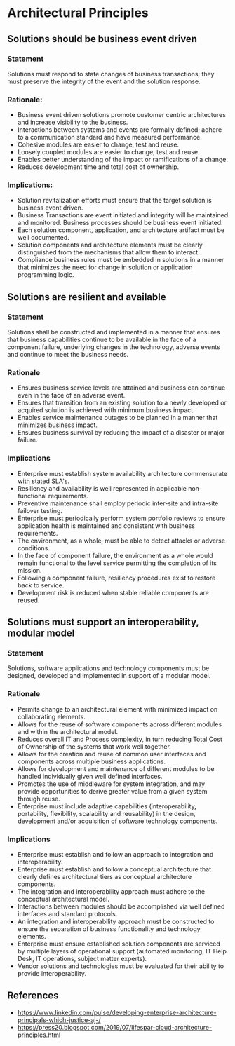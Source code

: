 # Architectural Principles

## Solutions should be business event driven

### Statement
Solutions must respond to state changes of business transactions; they must preserve the integrity of the event and the solution response.

### Rationale:
-   Business event driven solutions promote customer centric architectures and increase visibility to the business.
-   Interactions between systems and events are formally defined; adhere to a communication standard and have measured performance.
-   Cohesive modules are easier to change, test and reuse.
-   Loosely coupled modules are easier to change, test and reuse.
-   Enables better understanding of the impact or ramifications of a change.
-   Reduces development time and total cost of ownership.

### Implications:
-   Solution revitalization efforts must ensure that the target solution is business event driven.
-   Business Transactions are event initiated and integrity will be maintained and monitored. Business processes should be business event initiated.
-   Each solution component, application, and architecture artifact must be well documented.
-   Solution components and architecture elements must be clearly distinguished from the mechanisms that allow them to interact.
-   Compliance business rules must be embedded in solutions in a manner that minimizes the need for change in solution or application programming logic.

## Solutions are resilient and available
### Statement
Solutions shall be constructed and implemented in a manner that ensures that business capabilities continue to be available in the face of a component failure, underlying changes in the technology, adverse events and continue to meet the business needs.

### Rationale
-   Ensures business service levels are attained and business can continue even in the face of an adverse event.
-   Ensures that transition from an existing solution to a newly developed or acquired solution is achieved with minimum business impact.
-   Enables service maintenance outages to be planned in a manner that minimizes business impact.
-   Ensures business survival by reducing the impact of a disaster or major failure.

### Implications
-   Enterprise must establish system availability architecture commensurate with stated SLA's.
-   Resiliency and availability is well represented in applicable non-functional requirements.
-   Preventive maintenance shall employ periodic inter-site and intra-site failover testing.
-   Enterprise must periodically perform system portfolio reviews to ensure application health is maintained and consistent with business requirements.
-   The environment, as a whole, must be able to detect attacks or adverse conditions.
-   In the face of component failure, the environment as a whole would remain functional to the level service permitting the completion of its mission.
-   Following a component failure, resiliency procedures exist to restore back to service.
-   Development risk is reduced when stable reliable components are reused.

## Solutions must support an interoperability, modular model
### Statement
Solutions, software applications and technology components must be designed, developed and implemented in support of a modular model. 

### Rationale
-   Permits change to an architectural element with minimized impact on collaborating elements.
-   Allows for the reuse of software components across different modules and within the architectural model.
-   Reduces overall IT and Process complexity, in turn reducing Total Cost of Ownership of the systems that work well together.
-   Allows for the creation and reuse of common user interfaces and components across multiple business applications.
-   Allows for development and maintenance of different modules to be handled individually given well defined interfaces.
-   Promotes the use of middleware for system integration, and may provide opportunities to derive greater value from a given system through reuse.
-   Enterprise must include adaptive capabilities (interoperability, portability, flexibility, scalability and reusability) in the design, development and/or acquisition of software technology components.

### Implications
-   Enterprise must establish and follow an approach to integration and interoperability.
-   Enterprise must establish and follow a conceptual architecture that clearly defines architectural tiers as conceptual architecture components.
-   The integration and interoperability approach must adhere to the conceptual architectural model.
-   Interactions between modules should be accomplished via well defined interfaces and standard protocols.
-   An integration and interoperability approach must be constructed to ensure the separation of business functionality and technology elements.
-   Enterprise must ensure established solution components are serviced by multiple layers of operational support (automated monitoring, IT Help Desk, IT operations, subject matter experts).
-   Vendor solutions and technologies must be evaluated for their ability to provide interoperability.

## References
- https://www.linkedin.com/pulse/developing-enterprise-architecture-principals-which-justice-aj-/
- https://press20.blogspot.com/2019/07/lifespar-cloud-architecture-principles.html
